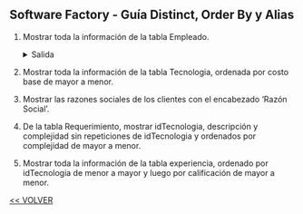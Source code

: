 ## Software Factory - Guía Distinct, Order By y Alias

1. Mostrar toda la información de la tabla Empleado.
    <details>
        <summary>Salida</summary>
    
    | cuil   | nombre | apellido   | contratacion | 
    | :---:  | :---:  | :---:      | :---:        | 
    | 1000   | Lucas  | Medina     |              | 
    
    **4 filas**
    
    </details>
1. Mostrar toda la información de la tabla Tecnologia, ordenada por costo base de mayor a menor.

1. Mostrar las razones sociales de los clientes con el encabezado ‘Razón Social’.

1. De la tabla Requerimiento, mostrar idTecnologia, descripción y complejidad sin repeticiones de idTecnologia y ordenados por complejidad de mayor a menor.

1. Mostrar toda la información de la tabla experiencia, ordenado por idTecnologia de menor a mayor y luego por calificación de mayor a menor.

[<< VOLVER](../04%20BD/README.md)